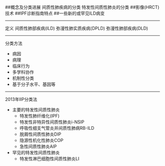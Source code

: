 ##概念及分类进展
    间质性肺疾病的分类
    特发性间质性肺炎的分类
##影像(HRCT)技术
##IPF诊断指南特点
##一些新的或罕见ILD病变

***

定义
间质性肺部疾病(ILD)
弥漫性肺实质疾病(DPLD)
弥漫性肺部疾病(DLD)

***
分类方法
- 病因
- 病理
- 临床行为
- 多学科协作
- 机制性分类
- 基于分子水平、基因等

***
2013年IIP分类法
- 主要的特发性间质性肺炎
    - 特发性肺纤维化(IPF)
    - 特发性非特异性间质性肺炎i-NSIP
    - 呼吸性细支气管炎并间质性肺病RB-ILD
    - 脱屑性间质性肺炎DIP
    - 隐源性机化性肺炎COP
    - 急性间质性肺炎AIP
- 罕见的特发性间质性肺炎
    - 特发性淋巴细胞性间质性肺炎LI